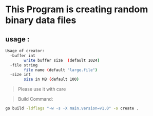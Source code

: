 # This Program is creating random binary data files

## usage :
```bash
Usage of creator:
  -buffer int
        write buffer size  (default 1024)
  -file string
        file name (default "large.file")
  -size int
        size in MB (default 100)
```

> Please use it with care

> Build Command:
```bash 
go build -ldflags "-w -s -X main.version=v1.0" -o create .
```
